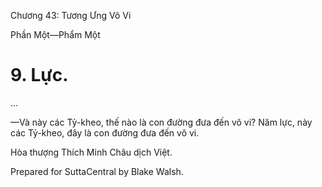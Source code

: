  

Chương 43: Tương Ưng Vô Vi

Phần Một—Phẩm Một

# 9\. Lực.

…

—Và này các Tỷ-kheo, thế nào là con đường đưa đến vô vi? Năm lực, này các Tỷ-kheo, đây là con đường đưa đến vô vi.

Hòa thượng Thích Minh Châu dịch Việt.

Prepared for SuttaCentral by Blake Walsh.